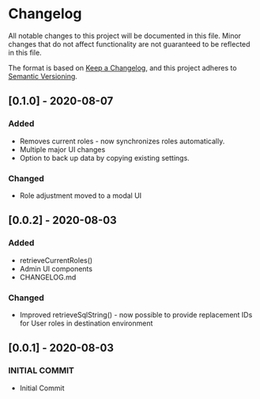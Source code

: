 # Changelog

All notable changes to this project will be documented in this file.
Minor changes that do not affect functionality are not guaranteed to be reflected in this file.

The format is based on [Keep a Changelog](https://keepachangelog.com/en/1.0.0/),
and this project adheres to [Semantic Versioning](https://semver.org/spec/v2.0.0.html).

## [0.1.0] - 2020-08-07

### Added

- Removes current roles - now synchronizes roles automatically.
- Multiple major UI changes
- Option to back up data by copying existing settings.

### Changed

- Role adjustment moved to a modal UI

## [0.0.2] - 2020-08-03

### Added

- retrieveCurrentRoles()
- Admin UI components
- CHANGELOG.md

### Changed

- Improved retrieveSqlString() - now possible to provide replacement IDs for User roles in destination environment

## [0.0.1] - 2020-08-03

### INITIAL COMMIT

- Initial Commit
